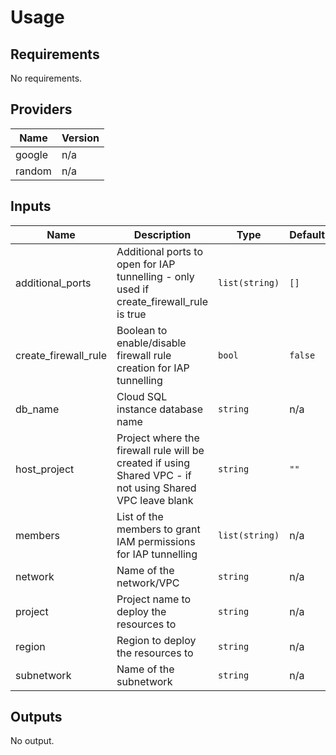 # Usage
<!--- BEGIN_TF_DOCS --->
## Requirements

No requirements.

## Providers

| Name | Version |
|------|---------|
| google | n/a |
| random | n/a |

## Inputs

| Name | Description | Type | Default | Required |
|------|-------------|------|---------|:--------:|
| additional\_ports | Additional ports to open for IAP tunnelling - only used if create\_firewall\_rule is true | `list(string)` | `[]` | no |
| create\_firewall\_rule | Boolean to enable/disable firewall rule creation for IAP tunnelling | `bool` | `false` | no |
| db\_name | Cloud SQL instance database name | `string` | n/a | yes |
| host\_project | Project where the firewall rule will be created if using Shared VPC - if not using Shared VPC leave blank | `string` | `""` | no |
| members | List of the members to grant IAM permissions for IAP tunnelling | `list(string)` | n/a | yes |
| network | Name of the network/VPC | `string` | n/a | yes |
| project | Project name to deploy the resources to | `string` | n/a | yes |
| region | Region to deploy the resources to | `string` | n/a | yes |
| subnetwork | Name of the subnetwork | `string` | n/a | yes |

## Outputs

No output.

<!--- END_TF_DOCS --->
